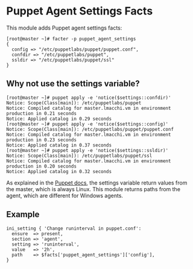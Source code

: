 # Puppet Agent Settings Facts

This module adds Puppet agent settings facts:

```
[root@master ~]# facter -p puppet_agent_settings
{
  config => "/etc/puppetlabs/puppet/puppet.conf",
  confdir => "/etc/puppetlabs/puppet",
  ssldir => "/etc/puppetlabs/puppet/ssl"
}
```

## Why not use the settings variable?

```
[root@master ~]# puppet apply -e 'notice($settings::confdir)'
Notice: Scope(Class[main]): /etc/puppetlabs/puppet
Notice: Compiled catalog for master.lmacchi.vm in environment production in 0.21 seconds
Notice: Applied catalog in 0.29 seconds
[root@master ~]# puppet apply -e 'notice($settings::config)'
Notice: Scope(Class[main]): /etc/puppetlabs/puppet/puppet.conf
Notice: Compiled catalog for master.lmacchi.vm in environment production in 0.23 seconds
Notice: Applied catalog in 0.37 seconds
[root@master ~]# puppet apply -e 'notice($settings::ssldir)'
Notice: Scope(Class[main]): /etc/puppetlabs/puppet/ssl
Notice: Compiled catalog for master.lmacchi.vm in environment production in 0.20 seconds
Notice: Applied catalog in 0.32 seconds
```

As explained in the [Puppet docs](https://docs.puppet.com/puppet/latest/lang_facts_and_builtin_vars.html#puppet-master-variables), 
the settings variable return values from the master, which is always Linux. This module returns paths from the agent, which are different 
for Windows agents.

## Example

```
ini_setting { 'Change runinterval in puppet.conf':
  ensure  => present,
  section => 'agent',
  setting => 'runinterval',
  value   => '2h',
  path    => $facts['puppet_agent_settings']['config'],
}
```
